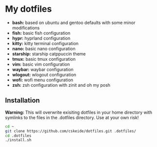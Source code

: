 # My dotfiles
* **bash:** based on ubuntu and gentoo defaults with some minor modifications
* **fish:** basic fish configuration
* **hypr:** hyprland configuration
* **kitty:** kitty terminal configuration
* **nano:** basic nano configuration
* **starship:** starship catppuccin theme
* **tmux:** basic tmux configuration
* **vim:** basic vim configuration
* **waybar:** waybar configuration
* **wlogout:** wlogout configuration
* **wofi:** wofi menu configuration
* **zsh:** zsh configuration with zinit and oh my posh

## Installation
**Warning:** This will overwrite exisiting dotfiles in your home directory with symlinks to the files in the .dotfiles directory. Use at your own risk!
```bash
cd ~
git clone https://github.com/cskeide/dotfiles.git .dotfiles/
cd .dotfiles
./install.sh
```

